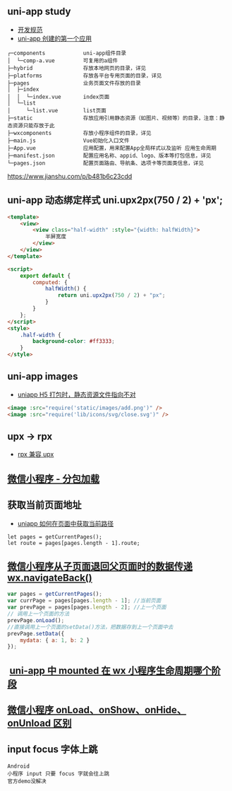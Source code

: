 ## uni-app study

-   [开发规范](https://uniapp.dcloud.io/frame)
-   [uni-app 创建的第一个应用](https://segmentfault.com/a/1190000017168549?utm_source=tag-newest)

```
┌─components            uni-app组件目录
│  └─comp-a.vue         可复用的a组件
├─hybrid                存放本地网页的目录，详见
├─platforms             存放各平台专用页面的目录，详见
├─pages                 业务页面文件存放的目录
│  ├─index
│  │  └─index.vue       index页面
│  └─list
│     └─list.vue        list页面
├─static                存放应用引用静态资源（如图片、视频等）的目录，注意：静态资源只能存放于此
├─wxcomponents          存放小程序组件的目录，详见
├─main.js               Vue初始化入口文件
├─App.vue               应用配置，用来配置App全局样式以及监听 应用生命周期
├─manifest.json         配置应用名称、appid、logo、版本等打包信息，详见
└─pages.json            配置页面路由、导航条、选项卡等页面类信息，详见
```

https://www.jianshu.com/p/b481b6c23cdd

## uni-app 动态绑定样式 uni.upx2px(750 / 2) + 'px';

```html
<template>
	<view>
		<view class="half-width" :style="{width: halfWidth}">
			半屏宽度
		</view>
	</view>
</template>

<script>
	export default {
		computed: {
			halfWidth() {
				return uni.upx2px(750 / 2) + "px";
			}
		}
	};
</script>
<style>
	.half-width {
		background-color: #ff3333;
	}
</style>
```

## uni-app images

-   [uniapp H5 打包时，静态资源文件指向不对](https://blog.csdn.net/weixin_44097578/article/details/95470898)

```html
<image :src="require('static/images/add.png')" />
<image :src="require('lib/icons/svg/close.svg')" />
```

## upx -> rpx

-   [rpx 兼容 upx](https://ask.dcloud.net.cn/article/36130)

## [微信小程序 - 分包加载](https://www.cnblogs.com/cisum/p/10190245.html)

## 获取当前页面地址

-   [uniapp 如何在页面中获取当前路径](https://ask.dcloud.net.cn/question/78381)

```
let pages = getCurrentPages();
let route = pages[pages.length - 1].route;
```

## [微信小程序从子页面退回父页面时的数据传递 wx.navigateBack()](https://www.cnblogs.com/caicaizi/p/6652103.html)

```js
var pages = getCurrentPages();
var currPage = pages[pages.length - 1]; //当前页面
var prevPage = pages[pages.length - 2]; //上一个页面
// 调用上一个页面的方法
prevPage.onLoad();
//直接调用上一个页面的setData()方法，把数据存到上一个页面中去
prevPage.setData({
	mydata: { a: 1, b: 2 }
});
```

##  [uni-app 中 mounted 在 wx 小程序生命周期哪个阶段](https://blog.csdn.net/hbiao68/article/details/102960770)

## [微信小程序 onLoad、onShow、onHide、onUnload 区别](https://blog.csdn.net/ljy950914/article/details/91384311)

## input focus 字体上跳

```
Android
小程序 input 只要 focus 字就会往上跳
官方demo没解决
```
